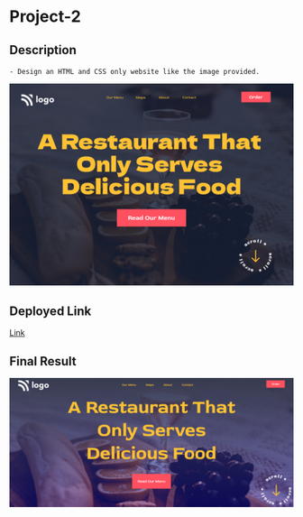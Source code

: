 # Project-2

## Description

    - Design an HTML and CSS only website like the image provided.
![img](/2.png)

## Deployed Link

[Link]()

## Final Result

![Img](/result.png)